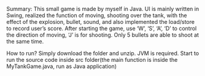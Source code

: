 Summary:
This small game is made by myself in Java. UI is mainly written in Swing, realized the function of moving, shooting over the tank, with the effect of the explosion, bullet, sound, and also implemented the load/store to record user’s score. After starting the game, use ‘W’, ‘S’, ‘A’, ‘D’ to control the direction of moving, ‘J’ is for shooting. Only 5 bullets are able to shoot at the same time.

How to run?
Simply download the folder and unzip. JVM is required. Start to run the source code inside src folder(the main function is inside the MyTankGame.java, run as Java application)



